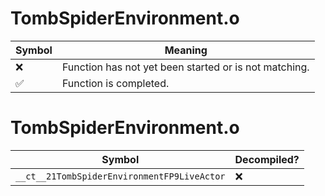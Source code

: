 # TombSpiderEnvironment.o
| Symbol | Meaning 
| ------------- | ------------- 
| :x: | Function has not yet been started or is not matching. 
| :white_check_mark: | Function is completed. 


# TombSpiderEnvironment.o
| Symbol | Decompiled? |
| ------------- | ------------- |
| `__ct__21TombSpiderEnvironmentFP9LiveActor` | :x: |
